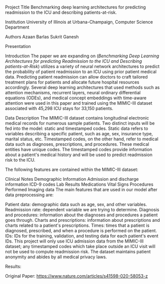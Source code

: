 
Project Title
Benchmarking deep learning architectures for predicting readmission to the ICU and describing patients-at-risk.

Institution
University of Illinois at Urbana-Champaign, Computer Science Department

Authors
Azaan Barlas
Sukrit Ganesh

Presentation

Introduction
The paper we are expanding on (_Benchmarking Deep Learning Architectures for predicting Readmission to the ICU and Describing patients-at-Risk_) utilizes a variety of neural network architectures to predict the probability of patient readmission to an ICU using prior patient medical data. Predicting patient readmission can allow doctors to craft tailored treatment plans for patients and allocate future hospital resources accordingly. Several deep learning architectures that used methods such as attention mechanisms, recurrent layers, neural ordinary differential equations (ODEs), and medical concept embeddings with time-aware attention were used in this paper and trained using the MIMIC-III dataset associated with 45,298 ICU stays for 33,150 patients.

Data Description
The MIMIC-III dataset contains longitudinal electronic medical records for numerous sample patients. Two distinct inputs will be fed into the model: static and timestamped codes. Static data refers to variables describing a specific patient, such as age, sex, insurance type, marital status, etc. Timestamped codes, on the other hand, refer to medical data such as diagnoses, prescriptions, and procedures. These medical entities have unique codes. The timestamped codes provide information about a patient's medical history and will be used to predict readmission risk to the ICU.

The following features are contained within the MIMIC-III dataset:

Clinical Notes
Demographic Information
Admission and discharge information
ICD-9 codes
Lab Results
Medications
Vital Signs
Procedures Performed
Imaging data
The main features that are used in our model after data preprocessing are:

Patient data: demographic data such as age, sex, and other variables.
Readmission rate: dependent variable we are trying to determine.
Diagnosis and procedures: information about the diagnoses and procedures a patient goes through.
Charts and prescriptions: information about prescriptions and charts related to a patient's prescriptions.
Times: times that a patient is diagnosed, prescribed, and when a procedure is performed on the patient.
IDs: IDs for the training, validation, and testing data for each patient's event IDs.
This project will only use ICU admission data from the MIMIC-III dataset; any timestamped codes which take place outside an ICU visit will not be used to compute readmission risk. The dataset maintains patient anonymity and abides by all medical privacy laws.

Results:


Original Paper:
https://www.nature.com/articles/s41598-020-58053-z